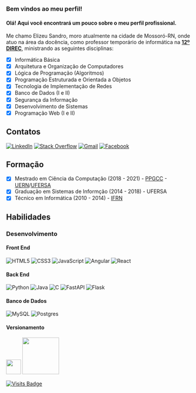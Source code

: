 
### Bem vindos ao meu perfil!

#### Olá! Aqui você encontrará um pouco sobre o meu perfil profissional. 

Me chamo Elizeu Sandro, moro atualmente na cidade de Mossoró-RN, onde atuo na área da docência, como professor temporário de informática na **[12º DIREC](https://www.facebook.com/direcmossoro/)**, ministrando as seguintes disciplinas:

 - [x] Informática Básica
 - [x] Arquitetura e Organização de Computadores
 - [x] Lógica de Programação (Algoritmos)
 - [x] Programação Estruturada e Orientada a Objetos
 - [x] Tecnologia de Implementação de Redes
 - [x] Banco de Dados (I e II)
 - [x] Segurança da Informação
 - [x] Desenvolvimento de Sistemas
 - [x] Programação Web (I e II)

## Contatos
[![LinkedIn](https://img.shields.io/badge/linkedin-%230077B5.svg?style=for-the-badge&logo=linkedin&logoColor=white)](https://www.linkedin.com/in/elizeusandro/) [![Stack Overflow](https://img.shields.io/badge/-Stackoverflow-FE7A16?style=for-the-badge&logo=stack-overflow&logoColor=white)](https://stackoverflow.com/users/12894615/elizeu-sandro) [![Gmail](https://img.shields.io/badge/Gmail-D14836?style=for-the-badge&logo=gmail&logoColor=white)](https://mail.google.com/mail/u/0/?fs=1&to=elizeusandro3@gmail.com&tf=cm&su=Contato) [![Facebook](https://img.shields.io/badge/Facebook-%231877F2.svg?style=for-the-badge&logo=Facebook&logoColor=white)](https://www.facebook.com/elizeusandro/)  



## Formação

 - [x] Mestrado em Ciência da Computação (2018 - 2021) - [PPGCC](https://ppgcc.ufersa.edu.br/) - [UERN](http://portal.uern.br/)/[UFERSA](https://ufersa.edu.br/)
 - [x] Graduação em Sistemas de Informção (2014 - 2018) - UFERSA
 - [x] Técnico em Informática (2010 - 2014) - [IFRN](https://portal.ifrn.edu.br/campus/ipanguacu)

## Habilidades
### Desenvolvimento
#### Front End
![HTML5](https://img.shields.io/badge/html5-%23E34F26.svg?style=for-the-badge&logo=html5&logoColor=white)      ![CSS3](https://img.shields.io/badge/css3-%231572B6.svg?style=for-the-badge&logo=css3&logoColor=white) ![JavaScript](https://img.shields.io/badge/javascript-%23323330.svg?style=for-the-badge&logo=javascript&logoColor=%23F7DF1E) ![Angular](https://img.shields.io/badge/angular-%23DD0031.svg?style=for-the-badge&logo=angular&logoColor=white) ![React](https://img.shields.io/badge/react-%2320232a.svg?style=for-the-badge&logo=react&logoColor=%2361DAFB)

#### Back End
![Python](https://img.shields.io/badge/python-%2314354C.svg?style=for-the-badge&logo=python&logoColor=white) ![Java](https://img.shields.io/badge/java-%23ED8B00.svg?style=for-the-badge&logo=java&logoColor=white) ![C](https://img.shields.io/badge/c-%2300599C.svg?style=for-the-badge&logo=c&logoColor=white) ![FastAPI](https://img.shields.io/badge/FastAPI-005571?style=for-the-badge&logo=fastapi) ![Flask](https://img.shields.io/badge/flask-%23000.svg?style=for-the-badge&logo=flask&logoColor=white)

#### Banco de Dados
![MySQL](https://img.shields.io/badge/mysql-%2300f.svg?style=for-the-badge&logo=mysql&logoColor=white) ![Postgres](https://img.shields.io/badge/postgres-%23316192.svg?style=for-the-badge&logo=postgresql&logoColor=white)

#### Versionamento
<img src="https://cdn.iconscout.com/icon/free/png-512/github-154-675675.png" width=40> <img src="https://upload.wikimedia.org/wikipedia/commons/thumb/e/e0/Git-logo.svg/512px-Git-logo.svg.png" width=100>



[![Visits Badge](https://badges.pufler.dev/visits/ElizeuS/ElizeuS)](https://badges.pufler.dev)
